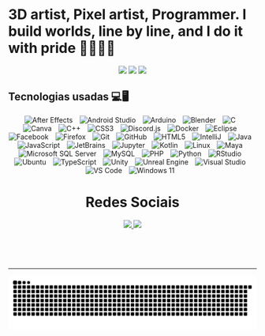 # 3D artist, Pixel artist, Programmer. I build worlds, line by line, and I do it with pride 🏳️‍🌈🏳️‍⚧️

<div align="center">
  <img src="https://github-readme-stats.vercel.app/api?username=biancaalgarcia&theme=aura&hide_border=true&include_all_commits=true&count_private=true" width="55%" />
  <img src="https://github-readme-streak-stats.herokuapp.com/?user=biancaalgarcia&theme=aura&hide_border=true" width="50%" />
  <img src="https://github-readme-stats.vercel.app/api/top-langs/?username=biancaalgarcia&theme=aura&hide_border=true&include_all_commits=true&count_private=true&layout=compact" width="36%" /> 
</div>

## Tecnologias usadas 💻🖥️

<div align="center">

  <img alt="After Effects" title="After Effects" width="90px" style="padding-right: 10px;" src="https://cdn.jsdelivr.net/gh/devicons/devicon@latest/icons/aftereffects/aftereffects-original.svg" />
  <img alt="Android Studio" title="Android Studio" width="90px" style="padding-right: 10px;" src="https://cdn.jsdelivr.net/gh/devicons/devicon@latest/icons/androidstudio/androidstudio-original.svg" />
  <img alt="Arduino" title="Arduino" width="90px" style="padding-right: 10px;" src="https://cdn.jsdelivr.net/gh/devicons/devicon@latest/icons/arduino/arduino-original.svg" />
  <img alt="Blender" title="Blender" width="90px" style="padding-right: 10px;" src="https://cdn.jsdelivr.net/gh/devicons/devicon@latest/icons/blender/blender-original.svg" />
  <img alt="C" title="C" width="90px" style="padding-right: 10px;" src="https://cdn.jsdelivr.net/gh/devicons/devicon@latest/icons/c/c-original.svg" />
  <img alt="Canva" title="Canva" width="90px" style="padding-right: 10px;" src="https://cdn.jsdelivr.net/gh/devicons/devicon@latest/icons/canva/canva-original.svg" />
  <img alt="C++" title="C++" width="90px" style="padding-right: 10px;" src="https://cdn.jsdelivr.net/gh/devicons/devicon@latest/icons/cplusplus/cplusplus-original.svg" />
  <img alt="CSS3" title="CSS3" width="90px" style="padding-right: 10px;" src="https://cdn.jsdelivr.net/gh/devicons/devicon@latest/icons/css3/css3-original.svg" />
  <img alt="Discord.js" title="Discord.js" width="90px" style="padding-right: 10px;" src="https://cdn.jsdelivr.net/gh/devicons/devicon@latest/icons/discordjs/discordjs-original.svg" />
  <img alt="Docker" title="Docker" width="90px" style="padding-right: 10px;" src="https://cdn.jsdelivr.net/gh/devicons/devicon@latest/icons/docker/docker-original.svg" />
  <img alt="Eclipse" title="Eclipse" width="90px" style="padding-right: 10px;" src="https://cdn.jsdelivr.net/gh/devicons/devicon@latest/icons/eclipse/eclipse-original.svg" />
  <img alt="Facebook" title="Facebook" width="90px" style="padding-right: 10px;" src="https://cdn.jsdelivr.net/gh/devicons/devicon@latest/icons/facebook/facebook-original.svg" />
  <img alt="Firefox" title="Firefox" width="90px" style="padding-right: 10px;" src="https://cdn.jsdelivr.net/gh/devicons/devicon@latest/icons/firefox/firefox-original.svg" />
  <img alt="Git" title="Git" width="90px" style="padding-right: 10px;" src="https://cdn.jsdelivr.net/gh/devicons/devicon@latest/icons/git/git-original.svg" />
  <img alt="GitHub" title="GitHub" width="90px" style="padding-right: 10px;" src="https://cdn.jsdelivr.net/gh/devicons/devicon@latest/icons/github/github-original.svg" />
  <img alt="HTML5" title="HTML5" width="90px" style="padding-right: 10px;" src="https://cdn.jsdelivr.net/gh/devicons/devicon@latest/icons/html5/html5-original.svg" />
  <img alt="IntelliJ" title="IntelliJ" width="90px" style="padding-right: 10px;" src="https://cdn.jsdelivr.net/gh/devicons/devicon@latest/icons/intellij/intellij-original.svg" />
  <img alt="Java" title="Java" width="90px" style="padding-right: 10px;" src="https://cdn.jsdelivr.net/gh/devicons/devicon@latest/icons/java/java-original.svg" />
  <img alt="JavaScript" title="JavaScript" width="90px" style="padding-right: 10px;" src="https://cdn.jsdelivr.net/gh/devicons/devicon@latest/icons/javascript/javascript-original.svg" />
  <img alt="JetBrains" title="JetBrains" width="90px" style="padding-right: 10px;" src="https://cdn.jsdelivr.net/gh/devicons/devicon@latest/icons/jetbrains/jetbrains-original.svg" />
  <img alt="Jupyter" title="Jupyter" width="90px" style="padding-right: 10px;" src="https://cdn.jsdelivr.net/gh/devicons/devicon@latest/icons/jupyter/jupyter-original.svg" />
  <img alt="Kotlin" title="Kotlin" width="90px" style="padding-right: 10px;" src="https://cdn.jsdelivr.net/gh/devicons/devicon@latest/icons/kotlin/kotlin-original.svg" />
  <img alt="Linux" title="Linux" width="90px" style="padding-right: 10px;" src="https://cdn.jsdelivr.net/gh/devicons/devicon@latest/icons/linux/linux-original.svg" />
  <img alt="Maya" title="Maya" width="90px" style="padding-right: 10px;" src="https://cdn.jsdelivr.net/gh/devicons/devicon@latest/icons/maya/maya-original.svg" />
  <img alt="Microsoft SQL Server" title="Microsoft SQL Server" width="90px" style="padding-right: 10px;" src="https://cdn.jsdelivr.net/gh/devicons/devicon@latest/icons/microsoftsqlserver/microsoftsqlserver-original.svg" />
  <img alt="MySQL" title="MySQL" width="90px" style="padding-right: 10px;" src="https://cdn.jsdelivr.net/gh/devicons/devicon@latest/icons/mysql/mysql-original.svg" />
  <img alt="PHP" title="PHP" width="90px" style="padding-right: 10px;" src="https://cdn.jsdelivr.net/gh/devicons/devicon@latest/icons/php/php-original.svg" />
  <img alt="Python" title="Python" width="90px" style="padding-right: 10px;" src="https://cdn.jsdelivr.net/gh/devicons/devicon@latest/icons/python/python-original.svg" />
  <img alt="RStudio" title="RStudio" width="90px" style="padding-right: 10px;" src="https://cdn.jsdelivr.net/gh/devicons/devicon@latest/icons/rstudio/rstudio-original.svg" />
  <img alt="Ubuntu" title="Ubuntu" width="90px" style="padding-right: 10px;" src="https://cdn.jsdelivr.net/gh/devicons/devicon@latest/icons/ubuntu/ubuntu-original.svg" />
  <img alt="TypeScript" title="TypeScript" width="90px" style="padding-right: 10px;" src="https://cdn.jsdelivr.net/gh/devicons/devicon@latest/icons/typescript/typescript-original.svg" />
  <img alt="Unity" title="Unity" width="90px" style="padding-right: 10px;" src="https://cdn.jsdelivr.net/gh/devicons/devicon@latest/icons/unity/unity-original.svg" />
  <img alt="Unreal Engine" title="Unreal Engine" width="90px" style="padding-right: 10px;" src="https://cdn.jsdelivr.net/gh/devicons/devicon@latest/icons/unrealengine/unrealengine-original.svg" />
  <img alt="Visual Studio" title="Visual Studio" width="90px" style="padding-right: 10px;" src="https://cdn.jsdelivr.net/gh/devicons/devicon@latest/icons/visualstudio/visualstudio-original.svg" />
  <img alt="VS Code" title="VS Code" width="90px" style="padding-right: 10px;" src="https://cdn.jsdelivr.net/gh/devicons/devicon@latest/icons/vscode/vscode-original.svg" />
  <img alt="Windows 11" title="Windows 11" width="90px" style="padding-right: 10px;" src="https://cdn.jsdelivr.net/gh/devicons/devicon@latest/icons/windows11/windows11-original.svg" />

</div>

<div align="center">
  <h1>Redes Sociais</h1>
  <a href="https://instagram.com/biancaalgarcia" target="_blank">
    <img src="https://img.shields.io/badge/-Instagram-%23E4405F?style=for-the-badge&logo=instagram&logoColor=white">
  </a>
  <a href="http://linkedin.com/in/bihg/" target="_blank">
    <img src="https://img.shields.io/badge/-LinkedIn-%230077B5?style=for-the-badge&logo=linkedin&logoColor=white">
  </a> 
</div>


<br><br><br>

---

<img src="https://raw.githubusercontent.com/biancaalgarcia/biancaalgarcia/output/snake.svg" alt="Snake animation" />
